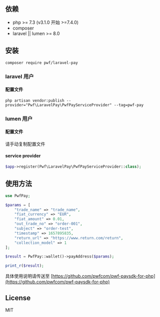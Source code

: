 ## 依赖

- php >= 7.3 (v3.1.0 开始 >=7.4.0)
- composer
- laravel || lumen >= 8.0

## 安装

```Shell
composer require pwf/laravel-pay
```

### laravel 用户

#### 配置文件

```Shell
php artisan vendor:publish --provider="Pwf\LaravelPay\PwfPayServiceProvider" --tag=pwf-pay
```

### lumen 用户

#### 配置文件

请手动复制配置文件

#### service provider

```PHP
$app->register(Pwf\LaravelPay\PwfPayServiceProvider::class);
```

## 使用方法

```PHP
use PwfPay;

$params = [
    "trade_name" => "trade_name",
    "fiat_currency" => "EUR",
    "fiat_amount" => 0.01,
    "out_trade_no" => "order-001",
    "subject" => "order-test",
    "timestamp" => 1657895835,
    "return_url" => "https://www.return.com/return",
    "collection_model" => 1
];

$result = PwfPay::wallet()->payAddress($params);

print_r($result);
```

具体使用说明请传送至 [https://github.com/pwfcom/pwf-paysdk-for-php](https://github.com/pwfcom/pwf-paysdk-for-php)

## License

MIT
